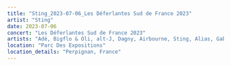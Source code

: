 ```yaml
---
title: "Sting_2023-07-06_Les Déferlantes Sud de France 2023"
artist: "Sting"
date: 2023-07-06
concert: "Les Déferlantes Sud de France 2023"
artists: "Adé, Bigflo & Oli, alt-J, Dagny, Airbourne, Sting, Alias, Gabrielle, Blondie, Def Leppard"
location: "Parc Des Expositions"
location_details: "Perpignan, France"
---
```

